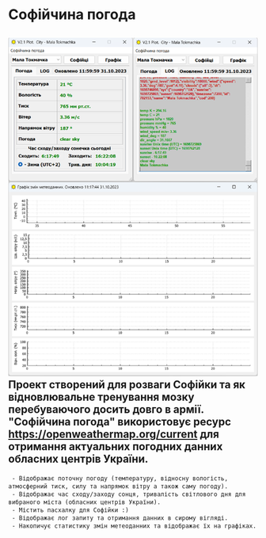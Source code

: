 # Софійчина погода
![Image alt](https://github.com/centroparotjag/Sofia-weather-QT/raw/master/image/image_V2.png)
Проект створений для розваги Софійки та як відновлювальне тренування мозку перебуваючого досить довго в армії.
"Софійчина погода" використовує ресурс https://openweathermap.org/current для отримання актуальних погодних данних обласних центрів України.
---
     - Відображає поточну погоду (температуру, відносну вологість, атмосферний тиск, силу та напрямок вітру а також саму погоду).
     - Відображає час сходу/заходу сонця, тривалість світлового дня для вибраного міста (обласних центрів України). 
     - Містить пасхалку для Софійки :)
     - Відображає лог запиту та отримання данних в сирому вігляді. 
	 - Накопичує статистику змін метеоданних та відображає їх на графіках. 
